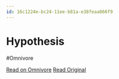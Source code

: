 ```yaml
---
id: 16c1224e-bc24-11ee-b81a-e38feaa866f9
---
```


# Hypothesis
#Omnivore

[Read on Omnivore](https://omnivore.app/me/hypothesis-18d44dd4452)
[Read Original](https://hypothes.is/a/hxVxzrwcEe6MkLMN34vXkQ)

